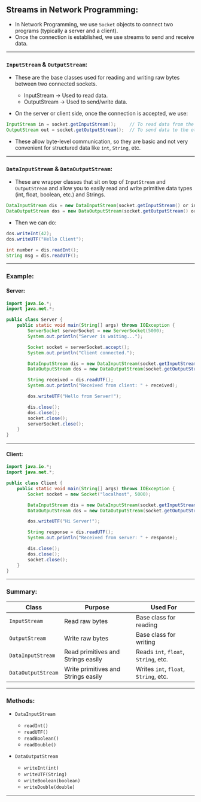 ## **Streams in Network Programming:**

- In Network Programming, we use `Socket` objects to connect two programs (typically a server and a client). 
- Once the connection is established, we use streams to send and receive data.

---

### **`InputStream` & `OutputStream`:**

- These are the base classes used for reading and writing raw bytes between two connected sockets.
    - InputStream → Used to read data.
    - OutputStream → Used to send/write data.

- On the server or client side, once the connection is accepted, we use:

```java
InputStream in = socket.getInputStream();     // To read data from the other side
OutputStream out = socket.getOutputStream();  // To send data to the other side
```

- These allow byte-level communication, so they are basic and not very convenient for structured data like `int`, `String`, etc.

---

### **`DataInputStream` & `DataOutputStream`:**

- These are wrapper classes that sit on top of `InputStream` and `OutputStream` and allow you to easily read and write primitive data types (int, float, boolean, etc.) and Strings.


```java
DataInputStream dis = new DataInputStream(socket.getInputStream() or in);
DataOutputStream dos = new DataOutputStream(socket.getOutputStream() or out);
```

- Then we can do:

```java
dos.writeInt(42);
dos.writeUTF("Hello Client");

int number = dis.readInt();
String msg = dis.readUTF();
```

---

### **Example:**

#### **Server:**
```java
import java.io.*;
import java.net.*;

public class Server {
    public static void main(String[] args) throws IOException {
        ServerSocket serverSocket = new ServerSocket(5000);
        System.out.println("Server is waiting...");

        Socket socket = serverSocket.accept();
        System.out.println("Client connected.");

        DataInputStream dis = new DataInputStream(socket.getInputStream());
        DataOutputStream dos = new DataOutputStream(socket.getOutputStream());

        String received = dis.readUTF();
        System.out.println("Received from client: " + received);

        dos.writeUTF("Hello from Server!");

        dis.close();
        dos.close();
        socket.close();
        serverSocket.close();
    }
}
```

---

#### **Client:**
```java
import java.io.*;
import java.net.*;

public class Client {
    public static void main(String[] args) throws IOException {
        Socket socket = new Socket("localhost", 5000);

        DataInputStream dis = new DataInputStream(socket.getInputStream());
        DataOutputStream dos = new DataOutputStream(socket.getOutputStream());

        dos.writeUTF("Hi Server!");

        String response = dis.readUTF();
        System.out.println("Received from server: " + response);

        dis.close();
        dos.close();
        socket.close();
    }
}
```

---

### Summary:

| Class             | Purpose                             | Used For                            |
|------------------|-------------------------------------|-------------------------------------|
| `InputStream`     | Read raw bytes                      | Base class for reading              |
| `OutputStream`    | Write raw bytes                     | Base class for writing              |
| `DataInputStream` | Read primitives and Strings easily  | Reads `int`, `float`, `String`, etc.|
| `DataOutputStream`| Write primitives and Strings easily | Writes `int`, `float`, `String`, etc.|

---

### Methods:

- `DataInputStream`
    - `readInt()`
    - `readUTF()`
    - `readBoolean()`
    - `readDouble()`

- `DataOutputStream`
    - `writeInt(int)`
    - `writeUTF(String)`
    - `writeBoolean(boolean)`
    - `writeDouble(double)`

---